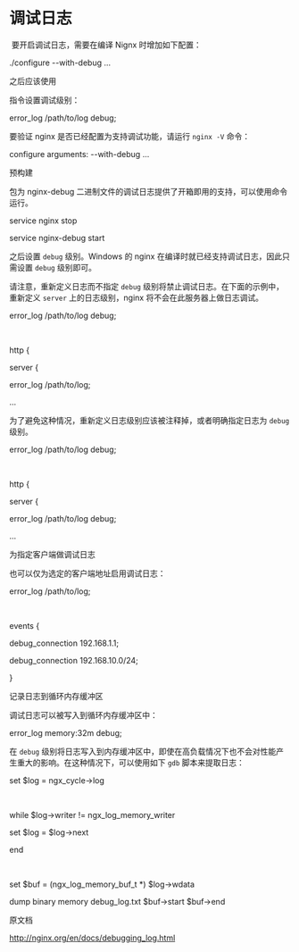 # 调试日志

​
要开启调试日志，需要在编译 Nignx 时增加如下配置：

./configure --with-debug ...

之后应该使用

指令设置调试级别：

error_log /path/to/log debug;

要验证 nginx 是否已经配置为支持调试功能，请运行 `nginx -V` 命令：

configure arguments: --with-debug ...

预构建

包为 nginx-debug 二进制文件的调试日志提供了开箱即用的支持，可以使用命令运行。

service nginx stop

service nginx-debug start

之后设置 `debug` 级别。Windows 的 nginx 在编译时就已经支持调试日志，因此只需设置 `debug` 级别即可。

请注意，重新定义日志而不指定 `debug` 级别将禁止调试日志。在下面的示例中，重新定义 `server` 上的日志级别，nginx 将不会在此服务器上做日志调试。

error_log /path/to/log debug;

​

http {

server {

error_log /path/to/log;

...

为了避免这种情况，重新定义日志级别应该被注释掉，或者明确指定日志为 `debug` 级别。

error_log /path/to/log debug;

​

http {

server {

error_log /path/to/log debug;

...

为指定客户端做调试日志[](https://docshome.gitbook.io/nginx-docs/readme/tiao-shi-ri-zhi#wei-zhi-ding-ke-hu-duan-zuo-tiao-shi-ri-zhi)

也可以仅为选定的客户端地址启用调试日志：

error_log /path/to/log;

​

events {

debug_connection 192.168.1.1;

debug_connection 192.168.10.0/24;

}

记录日志到循环内存缓冲区[](https://docshome.gitbook.io/nginx-docs/readme/tiao-shi-ri-zhi#ji-lu-ri-zhi-dao-xun-huan-nei-cun-huan-chong-qu)

调试日志可以被写入到循环内存缓冲区中：

error_log memory:32m debug;

在 `debug` 级别将日志写入到内存缓冲区中，即使在高负载情况下也不会对性能产生重大的影响。在这种情况下，可以使用如下 `gdb` 脚本来提取日志：

set $log = ngx_cycle->log

​

while $log->writer != ngx_log_memory_writer

set $log = $log->next

end

​

set $buf = (ngx_log_memory_buf_t *) $log->wdata

dump binary memory debug_log.txt $buf->start $buf->end

原文档[](https://docshome.gitbook.io/nginx-docs/readme/tiao-shi-ri-zhi#yuan-wen-dang)

​​http://nginx.org/en/docs/debugging_log.html